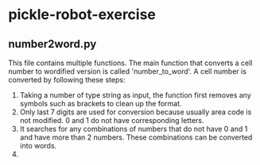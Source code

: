 # pickle-robot-exercise

## number2word.py

This file contains multiple functions. The main function that converts a cell number to wordified version is called 'number_to_word'. A cell number is converted by following these steps:
1. Taking a number of type string as input, the function first removes any symbols such as brackets to clean up the format.
2. Only last 7 digits are used for conversion because usually area code is not modified. 0 and 1 do not have corresponding letters.
3. It searches for any combinations of numbers that do not have 0 and 1 and have more than 2 numbers. These combinations can be converted into words.
4. 